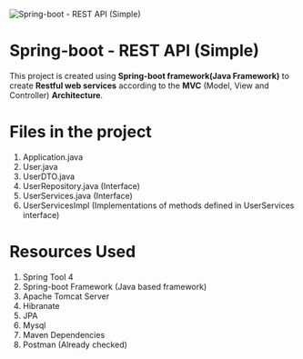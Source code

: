 ![Spring-boot - REST API (Simple)](https://www.google.com/search?biw=1366&bih=657&tbm=isch&sa=1&ei=HdLXXKvhOI_iz7sP2r2X-Ac&q=spring%20boot%20png%20file#imgdii=tNVIr9zvZkpH3M:&imgrc=CTrkXAa-kfV7LM:)

# Spring-boot - REST API (Simple)
This project is created using **Spring-boot framework(Java Framework)** to create **Restful web services** according to the **MVC** (Model, View and Controller) **Architecture**.




# Files in the project
1. Application.java
2. User.java
3. UserDTO.java
4. UserRepository.java (Interface)
5. UserServices.java (Interface)
6. UserServicesImpl (Implementations of methods defined in UserServices interface)

# Resources Used
1. Spring Tool 4
2. Spring-boot Framework (Java based framework)
3. Apache Tomcat Server 
4. Hibranate
5. JPA
6. Mysql
7. Maven Dependencies
8. Postman (Already checked)
